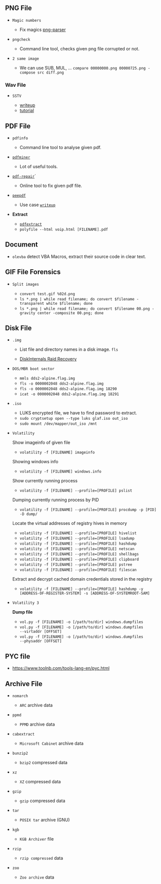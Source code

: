 ## PNG File

  - `Magic numbers`

    - Fix magics [png-parser](https://github.com/ByamB4/Capture-The-Flag/blob/master/Forensics/src/png_parser.py)

  - `pngcheck`

    - Command line tool, checks given png file corrupted or not.

  - `2 same image`

    - We can use SUB, MUL, ... `compare 00000000.png 00000725.png -compose src diff.png`


### Wav File

  - `SSTV`

    - [writeup](https://github.com/Dvd848/CTFs/blob/master/2019_picoCTF/m00nwalk.md)
    - [tutorial](https://ourcodeworld.com/articles/read/956/how-to-convert-decode-a-slow-scan-television-transmissions-sstv-audio-file-to-images-using-qsstv-in-ubuntu-18-04)
  
## PDF File

  - `pdfinfo`

    - Command line tool to analyse given pdf.

  - [`pdfminer`](https://github.com/euske/pdfminer)

    - Lot of useful tools.

  - [`pdf-repair`](https://www.pdf-online.com/osa/repair.aspx)`

    - Online tool to fix given pdf file.

  - [`peepdf`](https://github.com/jesparza/peepdf)

    - Use case [`writeup`](https://saransappa.wordpress.com/2020/06/08/sec-t-ctf-2019-forensics-challenge-writeup/)

  - **Extract**
    - [`pdfextract`](https://github.com/CrossRef/pdfextract)
    - `polyfile --html voip.html [FILENAME].pdf`

## Document

  - `olevba` detect VBA Macros, extract their source code in clear text.

## GIF File Forensics

  - `Split images`

    - `convert test.gif %02d.png`
    - `ls *.png | while read filename; do convert $filename -transparent white $filename; done`
    - `ls *.png | while read filename; do convert $filename 00.png -gravity center -composite 00.png; done`

## Disk File

  - `.img`
  
    - List file and directory names in a disk image. `fls`

    - [DiskInternals Raid Recovery](https://www.diskinternals.com/raid-recovery/)

- `DOS/MBR boot sector`

  - `mmls dds2-alpine.flag.img`
  - `fls -o 0000002048 dds2-alpine.flag.img` 
  - `fls -o 0000002048 dds2-alpine.flag.img 18290`
  - `icat -o 0000002048 dds2-alpine.flag.img 18291`
  
- `.iso`

  - LUKS encrypted file, we have to find password to extract.
  - `sudo cryptsetup open --type luks glaf.iso out_iso`
  - `sudo mount /dev/mapper/out_iso /mnt`

- `Volatility`

  Show imageinfo of given file 
  - `volatility -f [FILENAME] imageinfo`
  
  Showing windows info
  - `volatility -f [FILENAME] windows.info`
  
  Show currently running process
  - `volatility -f [FILENAME] --profile=[PROFILE] pslist`
  
  Dumping currently running process by PID
  - `volatility -f [FILENAME] --profile=[PROFILE] procdump -p [PID] -D dump/`
  
  Locate the virtual addresses of registry hives in memory
  - `volatility -f [FILENAME] --profile=[PROFILE] hivelist`
  - `volatility -f [FILENAME] --profile=[PROFILE] lsadump`
  - `volatility -f [FILENAME] --profile=[PROFILE] hashdump`
  - `volatility -f [FILENAME] --profile=[PROFILE] netscan`
  - `volatility -f [FILENAME] --profile=[PROFILE] shellbags`
  - `volatility -f [FILENAME] --profile=[PROFILE] clipboard`
  - `volatility -f [FILENAME] --profile=[PROFILE] pstree`
  - `volatility -f [FILENAME] --profile=[PROFILE] filescan`
  
  Extract and decrypt cached domain credentials stored in the registry
  - `volatility -f [FILENAME] --profile=[PROFILE] hashdump -y [ADDRESS-OF-REGISTER-SYSTEM] -s [ADDRESS-OF-SYSTEMROOT-SAM]`

- `Volatility 3`

  **Dump file**
  - `vol.py -f [FILENAME] -o [/path/to/dir] windows.dumpfiles`
  - `vol.py -f [FILENAME] -o [/path/to/dir] windows.dumpfiles ‑‑virtaddr [OFFSET]`
  - `vol.py -f [FILENAME] -o [/path/to/dir] windows.dumpfiles ‑‑physaddr [OFFSET]`
  
## PYC file

  - https://www.toolnb.com/tools-lang-en/pyc.html

## Archive File

- `nomarch`

  - `ARC` archive data
  
- `ppmd`
  
  - `PPMD` archive data

- `cabextract`

  - `Microsoft Cabinet` archive data
  
- `bunzip2`

  - `bzip2` compressed data
  
- `xz`

  - `XZ` compressed data

- `gzip`
  
  - `gzip` compressed data

- `tar`

  - `POSIX tar` archive (GNU)

- `kgb`

  - `KGB Archiver` file

- `rzip`

  - `rzip compressed` data

- `zoo`

  - `Zoo archive` data
  
